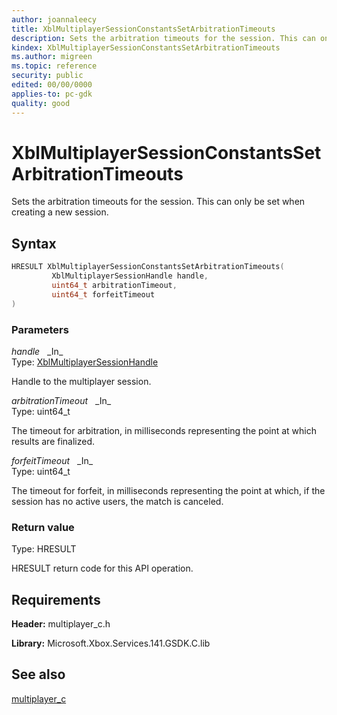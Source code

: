 ```yaml
---
author: joannaleecy
title: XblMultiplayerSessionConstantsSetArbitrationTimeouts
description: Sets the arbitration timeouts for the session. This can only be set when creating a new session.
kindex: XblMultiplayerSessionConstantsSetArbitrationTimeouts
ms.author: migreen
ms.topic: reference
security: public
edited: 00/00/0000
applies-to: pc-gdk
quality: good
---
```


# XblMultiplayerSessionConstantsSetArbitrationTimeouts  

Sets the arbitration timeouts for the session. This can only be set when creating a new session.  

## Syntax  
  
```cpp
HRESULT XblMultiplayerSessionConstantsSetArbitrationTimeouts(  
         XblMultiplayerSessionHandle handle,  
         uint64_t arbitrationTimeout,  
         uint64_t forfeitTimeout  
)  
```  
  
### Parameters  
  
*handle* &nbsp;&nbsp;\_In\_  
Type: [XblMultiplayerSessionHandle](../handles/xblmultiplayersessionhandle.md)  
  
Handle to the multiplayer session.  
  
*arbitrationTimeout* &nbsp;&nbsp;\_In\_  
Type: uint64_t  
  
The timeout for arbitration, in milliseconds representing the point at which results are finalized.  
  
*forfeitTimeout* &nbsp;&nbsp;\_In\_  
Type: uint64_t  
  
The timeout for forfeit, in milliseconds representing the point at which, if the session has no active users, the match is canceled.  
  
  
### Return value  
Type: HRESULT
  
HRESULT return code for this API operation.
  
## Requirements  
  
**Header:** multiplayer_c.h
  
**Library:** Microsoft.Xbox.Services.141.GSDK.C.lib
  
## See also  
[multiplayer_c](../multiplayer_c_members.md)  
  
  